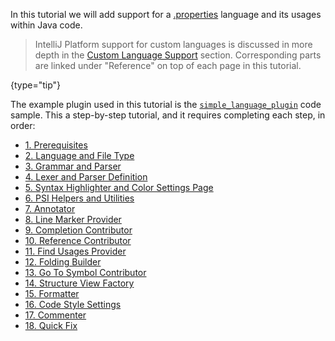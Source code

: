 [//]: # (title: Custom Language Support Tutorial)

<!-- Copyright 2000-2020 JetBrains s.r.o. and other contributors. Use of this source code is governed by the Apache 2.0 license that can be found in the LICENSE file. -->

In this tutorial we will add support for a [.properties](https://en.wikipedia.org/wiki/.properties) language and its usages within Java code.

 >  IntelliJ Platform support for custom languages is discussed in more depth in the [Custom Language Support](custom_language_support.md) section.
> Corresponding parts are linked under "Reference" on top of each page in this tutorial.
 >
 {type="tip"}

The example plugin used in this tutorial is the [`simple_language_plugin`](https://github.com/JetBrains/intellij-sdk-code-samples/tree/main/simple_language_plugin) code sample.
This a step-by-step tutorial, and it requires completing each step, in order:

*  [1. Prerequisites](prerequisites.md)
*  [2. Language and File Type](language_and_filetype.md)
*  [3. Grammar and Parser](grammar_and_parser.md)
*  [4. Lexer and Parser Definition](lexer_and_parser_definition.md)
*  [5. Syntax Highlighter and Color Settings Page](syntax_highlighter_and_color_settings_page.md)
*  [6. PSI Helpers and Utilities](psi_helper_and_utilities.md)
*  [7. Annotator](annotator.md)
*  [8. Line Marker Provider](line_marker_provider.md)
*  [9. Completion Contributor](completion_contributor.md)
*  [10. Reference Contributor](reference_contributor.md)
*  [11. Find Usages Provider](find_usages_provider.md)
*  [12. Folding Builder](folding_builder.md)
*  [13. Go To Symbol Contributor](go_to_symbol_contributor.md)
*  [14. Structure View Factory](structure_view_factory.md)
*  [15. Formatter](formatter.md)
*  [16. Code Style Settings](code_style_settings.md)
*  [17. Commenter](commenter.md)
*  [18. Quick Fix](quick_fix.md)
